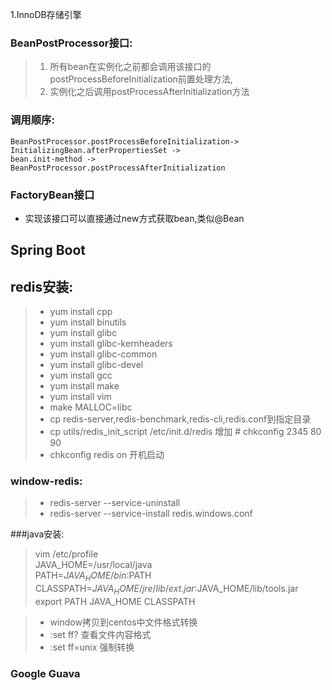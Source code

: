 1.InnoDB存储引擎
### BeanPostProcessor接口:
  >1. 所有bean在实例化之前都会调用该接口的postProcessBeforeInitialization前置处理方法,
  >2. 实例化之后调用postProcessAfterInitialization方法
### 调用顺序:
  ```
BeanPostProcessor.postProcessBeforeInitialization-> 
InitializingBean.afterPropertiesSet -> 
bean.init-method -> 
BeanPostProcessor.postProcessAfterInitialization
  ```
### FactoryBean接口
   * 实现该接口可以直接通过new方式获取bean,类似@Bean
## Spring Boot
  

## redis安装:

> * yum install cpp
> * yum install binutils
> * yum install glibc
> * yum install glibc-kernheaders
> * yum install glibc-common
> * yum install glibc-devel
> * yum install gcc
> *  yum install make
> * yum install vim
> * make MALLOC=libc
> * cp redis-server,redis-benchmark,redis-cli,redis.conf到指定目录
> * cp utils/redis_init_script /etc/init.d/redis 增加 # chkconfig 2345 80 90
> * chkconfig redis on 开机启动

### window-redis:
> * redis-server --service-uninstall
> * redis-server --service-install redis.windows.conf

###java安装:
> vim /etc/profile  
> JAVA_HOME=/usr/local/java  
> PATH=$JAVA_HOME/bin:$PATH  
> CLASSPATH=$JAVA_HOME/jre/lib/ext.jar:$JAVA_HOME/lib/tools.jar  
> export PATH JAVA_HOME CLASSPATH  

> * window拷贝到centos中文件格式转换
> * :set ff? 查看文件内容格式
> * :set ff=unix 强制转换

### Google Guava